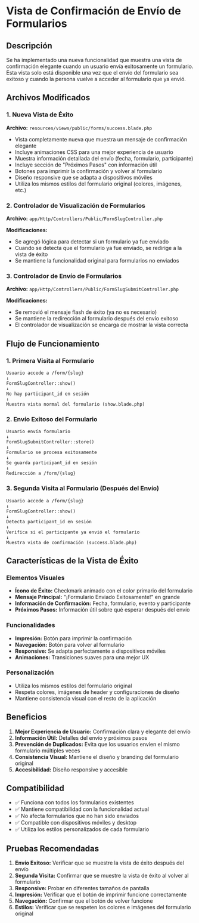 # Vista de Confirmación de Envío de Formularios

## Descripción
Se ha implementado una nueva funcionalidad que muestra una vista de confirmación elegante cuando un usuario envía exitosamente un formulario. Esta vista solo está disponible una vez que el envío del formulario sea exitoso y cuando la persona vuelve a acceder al formulario que ya envió.

## Archivos Modificados

### 1. Nueva Vista de Éxito
**Archivo:** `resources/views/public/forms/success.blade.php`

- Vista completamente nueva que muestra un mensaje de confirmación elegante
- Incluye animaciones CSS para una mejor experiencia de usuario
- Muestra información detallada del envío (fecha, formulario, participante)
- Incluye sección de "Próximos Pasos" con información útil
- Botones para imprimir la confirmación y volver al formulario
- Diseño responsive que se adapta a dispositivos móviles
- Utiliza los mismos estilos del formulario original (colores, imágenes, etc.)

### 2. Controlador de Visualización de Formularios
**Archivo:** `app/Http/Controllers/Public/FormSlugController.php`

**Modificaciones:**
- Se agregó lógica para detectar si un formulario ya fue enviado
- Cuando se detecta que el formulario ya fue enviado, se redirige a la vista de éxito
- Se mantiene la funcionalidad original para formularios no enviados

### 3. Controlador de Envío de Formularios
**Archivo:** `app/Http/Controllers/Public/FormSlugSubmitController.php`

**Modificaciones:**
- Se removió el mensaje flash de éxito (ya no es necesario)
- Se mantiene la redirección al formulario después del envío exitoso
- El controlador de visualización se encarga de mostrar la vista correcta

## Flujo de Funcionamiento

### 1. Primera Visita al Formulario
```
Usuario accede a /form/{slug}
↓
FormSlugController::show()
↓
No hay participant_id en sesión
↓
Muestra vista normal del formulario (show.blade.php)
```

### 2. Envío Exitoso del Formulario
```
Usuario envía formulario
↓
FormSlugSubmitController::store()
↓
Formulario se procesa exitosamente
↓
Se guarda participant_id en sesión
↓
Redirección a /form/{slug}
```

### 3. Segunda Visita al Formulario (Después del Envío)
```
Usuario accede a /form/{slug}
↓
FormSlugController::show()
↓
Detecta participant_id en sesión
↓
Verifica si el participante ya envió el formulario
↓
Muestra vista de confirmación (success.blade.php)
```

## Características de la Vista de Éxito

### Elementos Visuales
- **Ícono de Éxito:** Checkmark animado con el color primario del formulario
- **Mensaje Principal:** "¡Formulario Enviado Exitosamente!" en grande
- **Información de Confirmación:** Fecha, formulario, evento y participante
- **Próximos Pasos:** Información útil sobre qué esperar después del envío

### Funcionalidades
- **Impresión:** Botón para imprimir la confirmación
- **Navegación:** Botón para volver al formulario
- **Responsive:** Se adapta perfectamente a dispositivos móviles
- **Animaciones:** Transiciones suaves para una mejor UX

### Personalización
- Utiliza los mismos estilos del formulario original
- Respeta colores, imágenes de header y configuraciones de diseño
- Mantiene consistencia visual con el resto de la aplicación

## Beneficios

1. **Mejor Experiencia de Usuario:** Confirmación clara y elegante del envío
2. **Información Útil:** Detalles del envío y próximos pasos
3. **Prevención de Duplicados:** Evita que los usuarios envíen el mismo formulario múltiples veces
4. **Consistencia Visual:** Mantiene el diseño y branding del formulario original
5. **Accesibilidad:** Diseño responsive y accesible

## Compatibilidad

- ✅ Funciona con todos los formularios existentes
- ✅ Mantiene compatibilidad con la funcionalidad actual
- ✅ No afecta formularios que no han sido enviados
- ✅ Compatible con dispositivos móviles y desktop
- ✅ Utiliza los estilos personalizados de cada formulario

## Pruebas Recomendadas

1. **Envío Exitoso:** Verificar que se muestre la vista de éxito después del envío
2. **Segunda Visita:** Confirmar que se muestre la vista de éxito al volver al formulario
3. **Responsive:** Probar en diferentes tamaños de pantalla
4. **Impresión:** Verificar que el botón de imprimir funcione correctamente
5. **Navegación:** Confirmar que el botón de volver funcione
6. **Estilos:** Verificar que se respeten los colores e imágenes del formulario original
